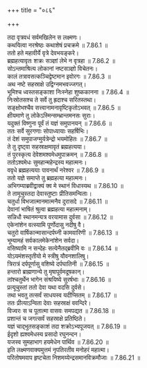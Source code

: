 +++
title = "०८६"

+++


  
तदा वृत्रवधं सर्वमखिलेन स लक्ष्मणः।  
कथयित्वा नरश्रेष्ठः कथाशेषं प्रचक्रमे ॥ 7.86.1 ॥   
ततो हते महावीर्ये वृत्रे देवभयङ्करे।  
ब्रह्महत्यावृतः शक्रः सञ्ज्ञां लेभे न वृत्रहा ॥ 7.86.2 ॥   
सोऽन्तमाश्रित्य लोकानां नष्टसञ्ज्ञो विचेतनः।  
कालं तत्रावसत्कञ्चिद्वेष्टमान इवोरगः ॥ 7.86.3 ॥   
अथ नष्टे सहस्राक्षे उद्विग्नमभवज्जगत्।  
भूमिश्च ध्वस्तसङ्काशा निःस्नेहा शुष्ककानना ॥ 7.86.4 ॥   
निःस्रोतसश्च ते सर्वे तु ह्रदाश्च सरितस्तथा।  
सङ्क्षोभश्चैव सत्त्वानामनावृष्टिकृतोऽभवत् ॥ 7.86.5 ॥   
क्षीयमाणे तु लोकेऽस्मिन्सम्भ्रान्तमनसः सुराः।  
यदुक्तं विष्णुना पूर्वं तं यज्ञं समुपानयन् ॥ 7.86.6 ॥   
ततः सर्वे सुरगणाः सोपाध्यायाः सहर्षिभिः।  
तं देशं समुपाजग्मुर्यत्रेन्द्रो भयमोहितः ॥ 7.86.7 ॥   
ते तु दृष्ट्वा सहस्राक्षमावृतं ब्रह्महत्यया।  
तं पुरस्कृत्य देवेशमश्वमेधमुपाक्रमन् ॥ 7.86.8 ॥   
ततोऽश्वमेधः सुमहान्महेन्द्रस्य महात्मनः।  
ववृधे ब्रह्महत्ययाः पावनार्थं नरेश्वर ॥ 7.86.9 ॥   
ततो यज्ञे समाप्ते तु ब्रह्महत्या महात्मनः।  
अभिगम्याब्रवीद्वाक्यं क्व मे स्थानं विधास्यथ ॥ 7.86.10 ॥   
ते तामूचुस्तदा देवास्तुष्टाः प्रीतिसमन्विताः।  
चतुर्धा विभजात्मानमात्मनैव दुरासदे ॥ 7.86.11 ॥   
देवानां भाषितं श्रुत्वा ब्रह्महत्या महात्मनाम्।  
सन्निधौ स्थानमन्यत्र वरयामास दुर्वसा ॥ 7.86.12 ॥   
एकेनांशेन वत्स्यामि पूर्णोदासु नदीषु वै।  
चतुरो वार्षिकान्मासान्दर्पघ्नी कामवारिणी ॥ 7.86.13 ॥   
भूम्यामहं सर्वकालमेकेनांशेन सर्वदा।  
वसिष्यामि न सन्देहः सत्येनैतद्ब्रवीमि वः ॥ 7.86.14 ॥   
योऽयमंशस्तृतीयो मे स्त्रीषु यौवनशालिषु।  
त्रिरात्रं दर्पपूर्णासु वशिष्ये दर्पघातिनी ॥ 7.86.15 ॥   
हन्तारो ब्राह्मणान्ये तु मृषापूर्वमदूषकान्।  
तांश्चतुर्थेन भागेन संश्रयिष्ये सुरर्षभाः ॥ 7.86.16 ॥   
प्रत्यूचुस्तां ततो देवा यथा वदसि दुर्वसे।  
तथा भवतु तत्सर्वं साधयस्व यदीप्सितम् ॥ 7.86.17 ॥   
ततः प्रीत्याऽन्विता देवाः सहस्राक्षं ववन्दिरे।  
विज्वरः स च पूतात्मा वासवः समपद्यत ॥ 7.86.18 ॥   
प्रशान्तं च जगत्सर्वं सहस्राक्षे प्रतिष्ठिते।  
यज्ञं चाद्भुतसङ्काशं तदा शक्रोऽभ्यपूजयत् ॥ 7.86.19 ॥   
ईदृशो ह्यश्वमेधस्य प्रसादो रघुनन्दन।  
यजस्व सुमहाभाग हयमेधेन पार्थिव ॥ 7.86.20 ॥   
इति लक्ष्मणवाक्यमुत्तमं नृपतिरतीव मनोहरं महात्मा।  
परितोषमवाप हृष्टचेता निशमय्येन्द्रसमानविक्रमौजाः ॥ 7.86.21 ॥   
